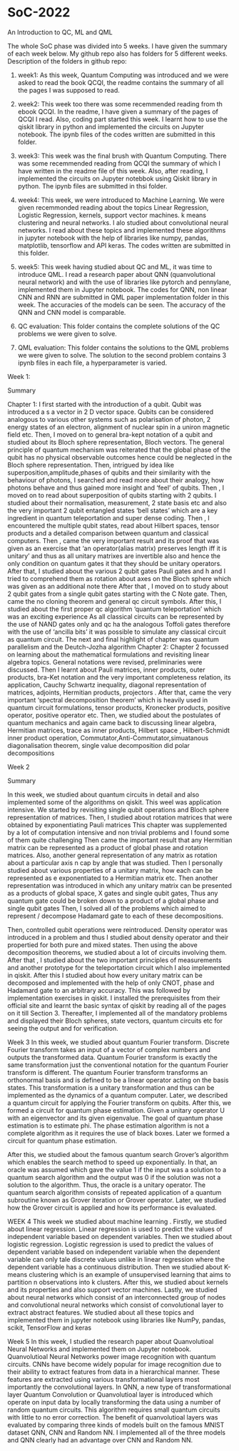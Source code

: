 # SoC-2022
An Introduction to QC, ML and QML 

The whole SoC phase was divided into 5 weeks. I have given the summary of each week below. My github repo also has folders for 5 different weeks.
Description of the folders in github repo:
1. week1: As this week, Quantum Computing was introduced and we were asked to read the book QCQI, the readme contains the summary of all the pages I was supposed to read.

2. week2: This week too there was some recemmended reading from th ebook QCQI. In the readme, I have given a summary of the pages of QCQI I read. Also, coding part started this week. I learnt how to use the qiskit library in python and implemented the circuits on Jupyter notebook. The ipynb files of the codes written are submitted in this folder.
 
3. week3: This week was the final brush with Quantum Computing. There was some recemmended reading from QCQI the summary of which I have written in the readme file of this week. Also, after reading, I implemented the circuits on Jupyter notebbok using Qiskit library in python. The ipynb files are submitted in thsi folder.  
 
4. week4: This week, we were introduced to Machine Learning. We were given recemmonded reading about the topics Linear Regression, Logistic Regression, kernels, support vector machines. k means clustering and neural networks. I alo studied about convolutional neural networks. I read about these topics and implemented these algorithms in jupyter notebook with the help of libraries like numpy, pandas, matplotlib, tensorflow and API keras. The codes written are submitted in this folder. 
 
5. week5: This week having studied about QC and ML, it was time to introduce QML. I read a research paper about QNN (quanvolutional neural network) and with the use of libraries like pytorch and pennylane, implemented them in Jupyter notebook. The codes for QNN, non linear CNN and RNN are submitted in QML paper implementation folder in this week. The accuracies of the models can be seen. The accuracy of the QNN and CNN model is comparable.
 
6. QC evaluation: This folder contains the complete solutions of the QC problems we were given to solve.
 
7. QML evaluation: This folder contains the solutions to the QML problems we were given to solve. The solution to the second problem contains 3 ipynb files in each file, a hyperparameter is varied.

Week 1:

Summary

Chapter 1:
I first started with the introduction of a qubit. Qubit was introduced a s a vector in 2 D vector space.
Qubits can be considered analogous to various other systems such as polarisation of photon, 2
energy states of an electron, alignment of nuclear spin in a uniron magnetic field etc.
Then, I moved on to general bra-kept notation of a qubit and studied about its Bloch sphere
representation, Bloch vectors. The general principle of quantum mechanism was reiterated that the
global phase of the qubit has no physical observable outcomes hence could be neglected in the
Bloch sphere representation.
Then, intrigued by idea like superposition,amplitude,phases of qubits and their similarity with the
behaviour of photons, I searched and read more about their analogy, how photons behave and thus
gained more insight and ‘feel’ of qubits. Then , I moved on to read about superposition of qubits
starting with 2 qubits. I studied about their normalisation, measurement, 2 state basis etc and also
the very important 2 qubit entangled states ‘bell states’ which are a key ingredient in quantum
teleportation and super dense coding. Then , I encountered the multiple qubit states, read about
Hilbert spaces, tensor products and a detailed comparison between quantum and classical
computers. Then , came the very important result and its proof that was given as an exercise that ‘an
operator(alias matrix) preserves length iff it is unitary’ and thus as all unitary matrixes are invertible
also and hence the only condition on quantum gates it that they should be unitary operators. After
that, I studied about the various 2 qubit gates Pauli gates and h and I tried to comprehend them as
rotation about axes on the Bloch sphere which was given as an additional note there After that , I
moved on to study about 2 qubit gates from a single qubit gates starting with the C Note gate.
Then, came the no cloning theorem and general qc circuit symbols.
After this, I studied about the first proper qc algorithm ‘quantum teleportation’ which was an
exciting experience As all classical circuits can be represented by the use of NAND gates only and qc
ha the analogous Toffoli gates therefore with the use of ‘ancilla bits’ it was possible to simulate any
classical circuit as quantum circuit.
The next and final highlight of chapter was quantum parallelism and the Deutch-Jozha algorithm
Chapter 2:
Chapter 2 focussed on learning about the mathematical formulations and revisiting linear algebra
topics. General notations were revised, preliminaries were discussed. Then I learnt about Pauli
matrices, inner products, outer products, bra-Ket notation and the very important completeness
relation, its application, Cauchy Schwartz inequality, diagonal representation of matrices, adjoints,
Hermitian products, projectors . After that, came the very important ‘spectral decomposition
theorem’ which is heavily used in quantum circuit formulations, tensor products, Kronecker
products, positive operator, positive operator etc.
Then, we studied about the postulates of quantum mechanics and again came back to discussing
linear algebra, Hermitian matrices, trace as inner products, Hilbert space , Hilbert-Schmidt inner
product operation, Commutator,Anti-Commutator,simuatanous diagonalisation theorem, single
value decomposition did polar decompositions

Week 2

Summary

In this week, we studied about quantum circuits in detail and also implemented some of the
algorithms on qiskit. This weel was application intensive.
We started by revisiting single qubit operations and Bloch sphere representation of matrices. Then, I
studied about rotation matrices that were obtained by exponentiating Pauli matrices This chapter
was supplemented by a lot of computation intensive and non trivial problems and I found some of
them quite challenging Then came the important result that any Hermitian matrix can be
represented as a product of global phase and rotation matrices. Also, another general
representation of any matrix as rotation about a particular axis n cap by angle that was studied.
Then I personally studied about various properties of a unitary matrix, how each can be represented
as e exponentiated to a Hermitian matrix etc. Then another representation was introduced in which
any unitary matrix can be presented as a products of global space, X gates and single qubit gates,
Thus any quantum gate could be broken down to a product of a global phase and single qubit gates
Then, I solved all of the problems which aimed to represent / decompose Hadamard gate to each of
these decompositions.

Then, controlled qubit operations were reintroduced. Density operator was introduced in a problem
and thus I studied about density operator and their propertied for both pure and mixed states.
Then using the above decomposition theorems, we studied about a lot of circuits involving them.
After that , I studied about the two important principles of measurements and another prototype for
the teleportation circuit which I also implemented in qiskit.
After this I studied about how every unitary matrix can be decomposed and implemented with the
help of only CNOT, phase and Hadamard gate to an arbitrary accuracy.
This was followed by implementation exercises in qiskit. I installed the prerequisites from their
official site and learnt the basic syntax of qiskit by reading all of the pages on it till Section 3.
Thereafter, I implemented all of the mandatory problems and displayed their Bloch spheres, state
vectors, quantum circuits etc for seeing the output and for verification.

Week 3
In this week, we studied about quantum Fourier transform. Discrete Fourier
transform takes an input of a vector of complex numbers and outputs the
transformed data. Quantum Fourier transform is exactly the same
transformation just the conventional notation for the quantum Fourier
transform is different. The quantum Fourier transform transforms an
orthonormal basis and is defined to be a linear operator acting on the basis
states. This transformation is a unitary transformation and thus can be
implemented as the dynamics of a quantum computer. Later, we described a
quantum circuit for applying the Fourier transform on qubits. After this, we
formed a circuit for quantum phase estimation. Given a unitary operator U
with an eigenvector and its given eigenvalue. The goal of quantum phase
estimation is to estimate phi. The phase estimation algorithm is not a complete
algorithm as it requires the use of black boxes. Later we formed a circuit for
quantum phase estimation.

After this, we studied about the famous quantum search Grover’s algorithm
which enables the search method to speed up exponentially. In that, an oracle
was assumed which gave the value 1 if the input was a solution to a quantum
search algorithm and the output was 0 if the solution was not a solution to the
algorithm. Thus, the oracle is a unitary operator. The quantum search
algorithm consists of repeated application of a quantum subroutine known as
Grover iteration or Grover operator. Later, we studied how the Grover circuit is
applied and how its performance is evaluated.

WEEK 4
This week we studied about machine learning . Firstly, we studied about linear
regression. Linear regression is used to predict the values of independent
variable based on dependent variables. Then we studied about logistic
regression. Logistic regression is used to predict the values of dependent
variable based on independent variable when the dependent variable can only
tale discrete values unlike in linear regression where the dependent variable
has a continuous distribution. Then we studied about K-means clustering which
is an example of unsupervised learning that aims to partition n observations
into k clusters. After this, we studied about kernels and its properties and also
support vector machines. Lastly, we studied about neural networks which
consist of an interconnected group of nodes and convolutional neural
networks which consist of convolutional layer to extract abstract features.
We studied about all these topics and implemented them in jupyter notebook
using libraries like NumPy, pandas, scikit, TensorFlow and keras

Week 5
In this week, I studied the research paper about Quanvolutioal Neural
Networks and implemented them on Jupyter notebook. Quanvolutioal Neural
Networks power image recognition with quantum circuits. CNNs have become
widely popular for image recognition due to their ability to extract features
from data in a hierarchical manner. These features are extracted using various
transformational layers most importantly the convolutional layers. In QNN, a
new type of transformational layer Quantum Convolution or Quanvolutioal
layer is introduced which operate on input data by locally transforming the
data using a number of random quantum circuits. This algorithm requires small
quantum circuits with little to no error correction.
The benefit of quanvolutioal layers was evaluated by comparing three kinds of
models built on the famous MNIST dataset QNN, CNN and Random NN. I
implemented all of the three models and QNN clearly had an advantage over
CNN and Random NN.
